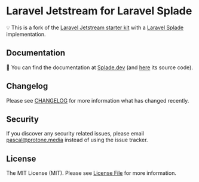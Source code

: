 # Laravel Jetstream for Laravel Splade

💡 This is a fork of the [Laravel Jetstream starter kit](https://laravel.com/docs/9.x/starter-kits#laravel-jetstream) with a [Laravel Splade](https://github.com/protonemedia/laravel-splade) implementation.

## Documentation

📖 You can find the documentation at [Splade.dev](https://splade.dev/docs/jetstream) (and [here](https://github.com/protonemedia/laravel-splade-docs) its source code).

## Changelog

Please see [CHANGELOG](CHANGELOG.md) for more information what has changed recently.

## Security

If you discover any security related issues, please email pascal@protone.media instead of using the issue tracker.

## License

The MIT License (MIT). Please see [License File](LICENSE.md) for more information.
